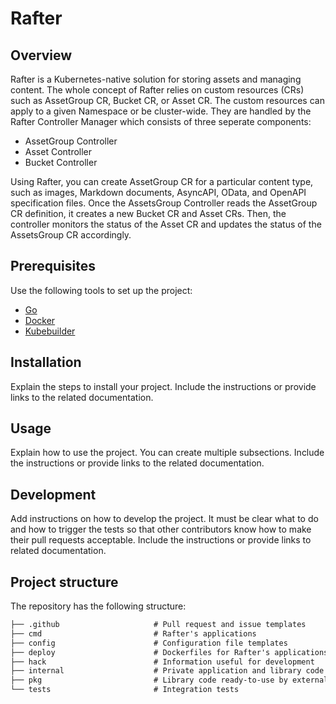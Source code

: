 # Rafter

## Overview

Rafter is a Kubernetes-native solution for storing assets and managing content. The whole concept of Rafter relies on custom resources (CRs) such as AssetGroup CR, Bucket CR, or Asset CR. The custom resources can apply to a given Namespace or be cluster-wide. They are handled by the Rafter Controller Manager which consists of three seperate components:

- AssetGroup Controller
- Asset Controller
- Bucket Controller

Using Rafter, you can create AssetGroup CR for a particular content type, such as images, Markdown documents, AsyncAPI, OData, and OpenAPI specification files. Once the AssetsGroup Controller reads the AssetGroup CR definition, it creates a new Bucket CR and Asset CRs. Then, the controller monitors the status of the Asset CR and updates the status of the AssetsGroup CR accordingly.

## Prerequisites

Use the following tools to set up the project:

- [Go](https://golang.org)
- [Docker](https://www.docker.com/)
- [Kubebuilder](https://github.com/kubernetes-sigs/kubebuilder)

## Installation

Explain the steps to install your project. Include the instructions or provide links to the related documentation.

## Usage

Explain how to use the project. You can create multiple subsections. Include the instructions or provide links to the related documentation.

## Development

Add instructions on how to develop the project. It must be clear what to do and how to trigger the tests so that other contributors know how to make their pull requests acceptable. Include the instructions or provide links to related documentation.

## Project structure

The repository has the following structure:

```txt
├── .github                     # Pull request and issue templates
├── cmd                         # Rafter's applications
├── config                      # Configuration file templates
├── deploy                      # Dockerfiles for Rafter's applications
├── hack                        # Information useful for development
├── internal                    # Private application and library code
├── pkg                         # Library code ready-to-use by external applications
└── tests                       # Integration tests
```
